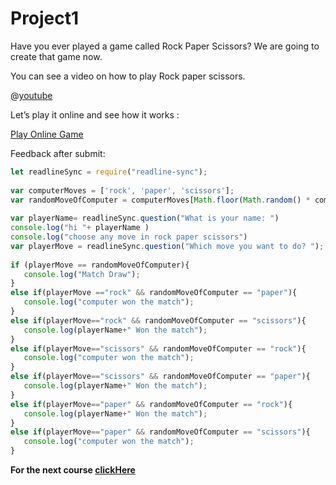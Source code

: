 # Project1

Have you ever played a game called Rock Paper Scissors? We are going to create that game now.

You can see a video on how to play Rock paper scissors.

@[youtube](https://www.youtube.com/watch?v=AnRYS02tvRA)

Let’s play it online and see how it works :

[Play Online Game](https://www.crazygames.com/game/rock-paper-scissors)
 
 
Feedback after submit:

```javascript
let readlineSync = require("readline-sync");
 
var computerMoves = ['rock', 'paper', 'scissors'];
var randomMoveOfComputer = computerMoves[Math.floor(Math.random() * computerMoves.length)];
 
var playerName= readlineSync.question("What is your name: ")
console.log("hi "+ playerName )
console.log("choose any move in rock paper scissors")
var playerMove = readlineSync.question("Which move you want to do? ");
 
if (playerMove == randomMoveOfComputer){
   console.log("Match Draw");
}
else if(playerMove =="rock" && randomMoveOfComputer == "paper"){
   console.log("computer won the match");
}
else if(playerMove=="rock" && randomMoveOfComputer == "scissors"){
   console.log(playerName+" Won the match");
}
else if(playerMove=="scissors" && randomMoveOfComputer == "rock"){
   console.log("computer won the match");
}
else if(playerMove=="scissors" && randomMoveOfComputer == "paper"){
   console.log(playerName+" Won the match");
}
else if(playerMove=="paper" && randomMoveOfComputer == "rock"){
   console.log(playerName+" Won the match");
}
else if(playerMove=="paper" && randomMoveOfComputer == "scissors"){
   console.log("computer won the match");
}
```


**For the next course [clickHere](https://www.merakilearn.org/course/137/exercise/3536)**